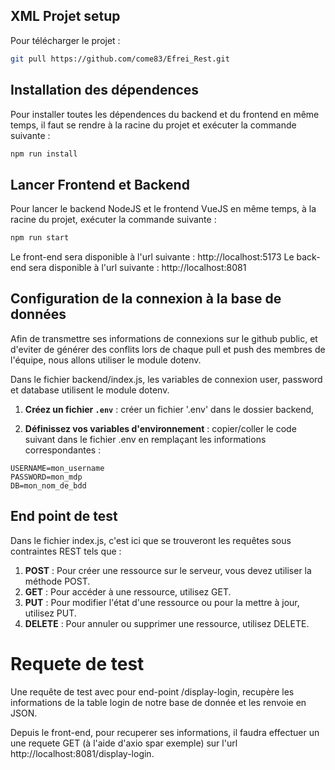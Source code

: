 ## XML Projet setup

Pour télécharger le projet :

```sh 
git pull https://github.com/come83/Efrei_Rest.git
```

## Installation des dépendences
Pour installer toutes les dépendences du backend et du frontend en même temps, il faut se rendre à la racine du projet et exécuter la commande suivante :

```sh
npm run install
```

## Lancer Frontend et Backend
Pour lancer le backend NodeJS et le frontend VueJS en même temps, à la racine du projet, exécuter la commande suivante :

```sh
npm run start
```

Le front-end sera disponible à l'url suivante : http://localhost:5173
Le back-end sera disponible à l'url suivante : http://localhost:8081


## Configuration de la connexion à la base de données
Afin de transmettre ses informations de connexions sur le github public, et d'eviter de générer des conflits lors de chaque pull et push des membres de l'équipe, nous allons utiliser le module dotenv.

Dans le fichier backend/index.js, les variables de connexion user, password et database utilisent le module dotenv.

1. **Créez un fichier `.env`** :  créer un fichier '.env' dans le dossier backend, 

2. **Définissez vos variables d'environnement** : copier/coller le code suivant dans le fichier .env en remplaçant les informations correspondantes : 

```dotenv
USERNAME=mon_username
PASSWORD=mon_mdp
DB=mon_nom_de_bdd
```

## End point de test
Dans le fichier index.js, c'est ici que se trouveront les requêtes sous contraintes REST tels que :

1. **POST** : Pour créer une ressource sur le serveur, vous devez utiliser la méthode POST.
2. **GET** : Pour accéder à une ressource, utilisez GET.
3. **PUT** : Pour modifier l'état d'une ressource ou pour la mettre à jour, utilisez PUT.
4. **DELETE** : Pour annuler ou supprimer une ressource, utilisez DELETE.

# Requete de test
Une requête de test avec pour end-point /display-login, recupère les informations de la table login de notre base de donnée et les renvoie en JSON.

Depuis le front-end, pour recuperer ses informations, il faudra effectuer un une requete GET (à l'aide d'axio spar exemple) sur l'url http://localhost:8081/display-login.
